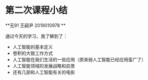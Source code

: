 # 第二次课程小结

**无91 王嗣尹 2019010978 **

通过今天的学习，我了解到了：

* 人工智能的基本定义
* 卷积的大致工作方式
* 人工智能在我们生活的一些应用（原来弱人工智能已经应用蛮广了）
* 人工智能领域的发展战略和前景
* 还有几部和人工智能有关的电影

